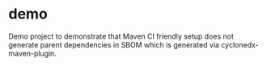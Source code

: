 # demo

Demo project to demonstrate that Maven CI friendly setup does not generate parent dependencies in SBOM which is generated via cyclonedx-maven-plugin.
